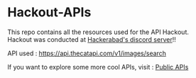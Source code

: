 # Hackout-APIs

This repo contains all the resources used for the API Hackout. \
Hackout was conducted at [Hackerabad's discord server](https://discord.gg/FERqvywd)!!

API used : https://api.thecatapi.com/v1/images/search

If you want to explore some more cool APIs, visit : [Public APIs](https://github.com/public-apis/public-apis)
